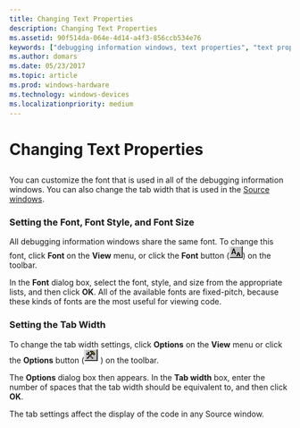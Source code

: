 ```yaml
---
title: Changing Text Properties
description: Changing Text Properties
ms.assetid: 90f514da-064e-4d14-a4f3-856ccb534e76
keywords: ["debugging information windows, text properties", "text properties of debugging information windows"]
ms.author: domars
ms.date: 05/23/2017
ms.topic: article
ms.prod: windows-hardware
ms.technology: windows-devices
ms.localizationpriority: medium
---
```


# Changing Text Properties


## <span id="ddk_changing_text_properties_dbg"></span><span id="DDK_CHANGING_TEXT_PROPERTIES_DBG"></span>


You can customize the font that is used in all of the debugging information windows. You can also change the tab width that is used in the [Source windows](source-window.md).

### <span id="setting_the_font__font_style__and_font_size"></span><span id="SETTING_THE_FONT__FONT_STYLE__AND_FONT_SIZE"></span>Setting the Font, Font Style, and Font Size

All debugging information windows share the same font. To change this font, click **Font** on the **View** menu, or click the **Font** button (![screen shot of the font button](images/tbfont.png)) on the toolbar.

In the **Font** dialog box, select the font, style, and size from the appropriate lists, and then click **OK**. All of the available fonts are fixed-pitch, because these kinds of fonts are the most useful for viewing code.

### <span id="setting_the_tab_width"></span><span id="SETTING_THE_TAB_WIDTH"></span>Setting the Tab Width

To change the tab width settings, click **Options** on the **View** menu or click the **Options** button (![screen shot of the options button](images/tbopt.png)) on the toolbar.

The **Options** dialog box then appears. In the **Tab width** box, enter the number of spaces that the tab width should be equivalent to, and then click **OK**.

The tab settings affect the display of the code in any Source window.

 

 





